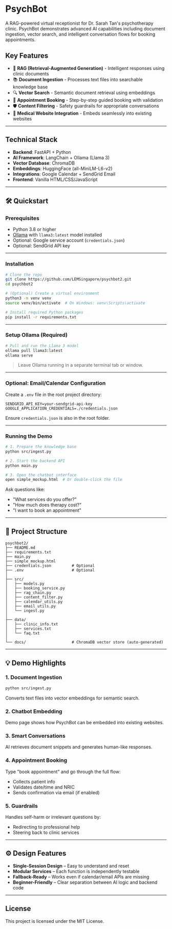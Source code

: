 # PsychBot

A RAG-powered virtual receptionist for Dr. Sarah Tan's psychotherapy clinic. PsychBot demonstrates advanced AI capabilities including document ingestion, vector search, and intelligent conversation flows for booking appointments.

## Key Features

- 🤖 **RAG (Retrieval-Augmented Generation)** - Intelligent responses using clinic documents
- 📚 **Document Ingestion** - Processes text files into searchable knowledge base
- 🔍 **Vector Search** - Semantic document retrieval using embeddings
- 📅 **Appointment Booking** - Step-by-step guided booking with validation
- 🛡️ **Content Filtering** - Safety guardrails for appropriate conversations
- 🏥 **Medical Website Integration** - Embeds seamlessly into existing websites

---

## Technical Stack

- **Backend**: FastAPI + Python
- **AI Framework**: LangChain + Ollama (Llama 3)
- **Vector Database**: ChromaDB
- **Embeddings**: HuggingFace (all-MiniLM-L6-v2)
- **Integrations**: Google Calendar + SendGrid Email
- **Frontend**: Vanilla HTML/CSS/JavaScript

---

## 🛠️ Quickstart

### Prerequisites

- Python 3.8 or higher
- [Ollama](https://ollama.ai/download) with `llama3:latest` model installed
- Optional: Google service account (`credentials.json`)
- Optional: SendGrid API key

---

### Installation

```bash
# Clone the repo
git clone https://github.com/LEMSingapore/psychbot2.git
cd psychbot2

# (Optional) Create a virtual environment
python3 -m venv venv
source venv/bin/activate  # On Windows: venv\Scripts\activate

# Install required Python packages
pip install -r requirements.txt
```

---

### Setup Ollama (Required)

```bash
# Pull and run the Llama 3 model
ollama pull llama3:latest
ollama serve
```

> Leave Ollama running in a separate terminal tab or window.

---

### Optional: Email/Calendar Configuration

Create a `.env` file in the root project directory:

```env
SENDGRID_API_KEY=your-sendgrid-api-key
GOOGLE_APPLICATION_CREDENTIALS=./credentials.json
```

Ensure `credentials.json` is also in the root folder.

---

### Running the Demo

```bash
# 1. Prepare the knowledge base
python src/ingest.py

# 2. Start the backend API
python main.py

# 3. Open the chatbot interface
open simple_mockup.html  # Or double-click the file
```

Ask questions like:

- "What services do you offer?"
- "How much does therapy cost?"
- "I want to book an appointment"

---

## 📁 Project Structure

```
psychbot2/
├── README.md
├── requirements.txt
├── main.py
├── simple_mockup.html
├── credentials.json         # Optional
├── .env                     # Optional
│
├── src/
│   ├── models.py
│   ├── booking_service.py
│   ├── rag_chain.py
│   ├── content_filter.py
│   ├── calendar_utils.py
│   ├── email_utils.py
│   └── ingest.py
│
├── data/
│   ├── clinic_info.txt
│   ├── services.txt
│   └── faq.txt
│
└── docs/                    # ChromaDB vector store (auto-generated)
```

---

## 💡 Demo Highlights

### 1. Document Ingestion
```bash
python src/ingest.py
```

Converts text files into vector embeddings for semantic search.

### 2. Chatbot Embedding
Demo page shows how PsychBot can be embedded into existing websites.

### 3. Smart Conversations
AI retrieves document snippets and generates human-like responses.

### 4. Appointment Booking
Type "book appointment" and go through the full flow:
- Collects patient info
- Validates date/time and NRIC
- Sends confirmation via email (if enabled)

### 5. Guardrails
Handles self-harm or irrelevant questions by:
- Redirecting to professional help
- Steering back to clinic services

---

## ⚙️ Design Features

- **Single-Session Design** – Easy to understand and reset
- **Modular Services** – Each function is independently testable
- **Fallback-Ready** – Works even if calendar/email APIs are missing
- **Beginner-Friendly** – Clear separation between AI logic and backend code

---

## License

This project is licensed under the MIT License.
